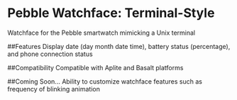 # Pebble Watchface: Terminal-Style
Watchface for the Pebble smartwatch mimicking a Unix terminal

##Features
Display date (day month date time), battery status (percentage), and phone connection status

##Compatibility
Compatible with Aplite and Basalt platforms

##Coming Soon...
Ability to customize watchface features such as frequency of blinking animation
